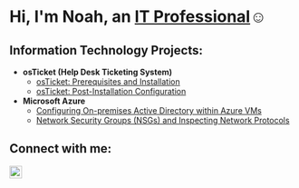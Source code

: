<h1>Hi, I'm Noah, an <a href="https://linkedin.com/in/noahclaxtonward">IT Professional</a>☺</h1>

<h2> Information Technology Projects:</h2>

- <b>osTicket (Help Desk Ticketing System)</b>
  - [osTicket: Prerequisites and Installation](https://github.com/noahclaxton227/osticket-prereqs)
  - [osTicket: Post-Installation Configuration](https://github.com/noahclaxton227/post-install-config)
- <b>Microsoft Azure</b>
  - [Configuring On-premises Active Directory within Azure VMs](https://github.com/noahclaxton227/configure-ad)
  - [Network Security Groups (NSGs) and Inspecting Network Protocols](https://github.com/noahclaxton227/azure-network-protocols)

<h2>Connect with me:</h2>

[<img align="left" alt="Josh | LinkedIn" width="22px" src="https://cdn.jsdelivr.net/npm/simple-icons@v3/icons/linkedin.svg" />][linkedin]

[linkedin]: https://linkedin.com/in/noahclaxtonward
